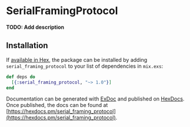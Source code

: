 # SerialFramingProtocol

**TODO: Add description**

## Installation

If [available in Hex](https://hex.pm/docs/publish), the package can be installed
by adding `serial_framing_protocol` to your list of dependencies in `mix.exs`:

```elixir
def deps do
  [{:serial_framing_protocol, "~> 1.0"}]
end
```

Documentation can be generated with [ExDoc](https://github.com/elixir-lang/ex_doc)
and published on [HexDocs](https://hexdocs.pm). Once published, the docs can
be found at [https://hexdocs.pm/serial_framing_protocol](https://hexdocs.pm/serial_framing_protocol).

